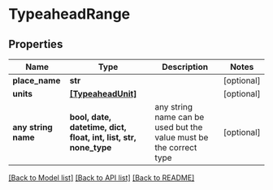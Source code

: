 # TypeaheadRange


## Properties
Name | Type | Description | Notes
------------ | ------------- | ------------- | -------------
**place_name** | **str** |  | [optional] 
**units** | [**[TypeaheadUnit]**](TypeaheadUnit.md) |  | [optional] 
**any string name** | **bool, date, datetime, dict, float, int, list, str, none_type** | any string name can be used but the value must be the correct type | [optional]

[[Back to Model list]](../README.md#documentation-for-models) [[Back to API list]](../README.md#documentation-for-api-endpoints) [[Back to README]](../README.md)



